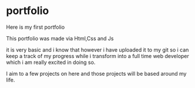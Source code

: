 # portfolio
Here is my first portfolio

This portfolio was made via Html,Css and Js

it is very basic and i know that however i have uploaded it to my git so i can keep a track of my progress while i transform into a full time web developer which i am really excited in doing so. 

I aim to a few projects on here and those projects will be based around my life.
